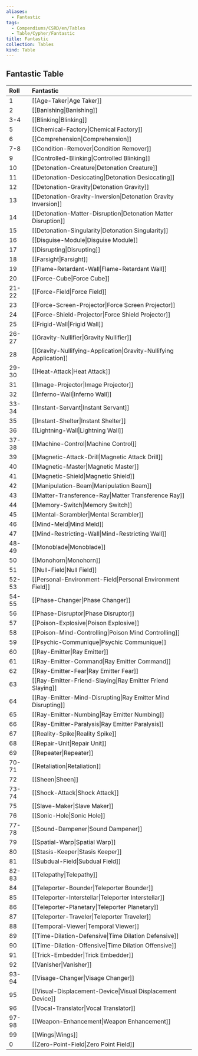 ```yaml
---
aliases:
  - Fantastic
tags:
  - Compendiums/CSRD/en/Tables
  - Table/Cypher/Fantastic
title: Fantastic
collection: Tables
kind: Table
---
```

## Fantastic Table
|  Roll &nbsp; &nbsp; | Fantastic  |
| ------------- | :----------- |
| 1 | [[Age-Taker\|Age Taker]] |
| 2 | [[Banishing\|Banishing]] |
| 3-4 | [[Blinking\|Blinking]] |
| 5 | [[Chemical-Factory\|Chemical Factory]] |
| 6 | [[Comprehension\|Comprehension]] |
| 7-8 | [[Condition-Remover\|Condition Remover]] |
| 9 | [[Controlled-Blinking\|Controlled Blinking]] |
| 10 | [[Detonation-Creature\|Detonation Creature]] |
| 11 | [[Detonation-Desiccating\|Detonation Desiccating]] |
| 12 | [[Detonation-Gravity\|Detonation Gravity]] |
| 13 | [[Detonation-Gravity-Inversion\|Detonation Gravity Inversion]] |
| 14 | [[Detonation-Matter-Disruption\|Detonation Matter Disruption]] |
| 15 | [[Detonation-Singularity\|Detonation Singularity]] |
| 16 | [[Disguise-Module\|Disguise Module]] |
| 17 | [[Disrupting\|Disrupting]] |
| 18 | [[Farsight\|Farsight]] |
| 19 | [[Flame-Retardant-Wall\|Flame-Retardant Wall]] |
| 20 | [[Force-Cube\|Force Cube]] |
| 21-22 | [[Force-Field\|Force Field]] |
| 23 | [[Force-Screen-Projector\|Force Screen Projector]] |
| 24 | [[Force-Shield-Projector\|Force Shield Projector]] |
| 25 | [[Frigid-Wall\|Frigid Wall]] |
| 26-27 | [[Gravity-Nullifier\|Gravity Nullifier]] |
| 28 | [[Gravity-Nullifying-Application\|Gravity-Nullifying Application]] |
| 29-30 | [[Heat-Attack\|Heat Attack]] |
| 31 | [[Image-Projector\|Image Projector]] |
| 32 | [[Inferno-Wall\|Inferno Wall]] |
| 33-34 | [[Instant-Servant\|Instant Servant]] |
| 35 | [[Instant-Shelter\|Instant Shelter]] |
| 36 | [[Lightning-Wall\|Lightning Wall]] |
| 37-38 | [[Machine-Control\|Machine Control]] |
| 39 | [[Magnetic-Attack-Drill\|Magnetic Attack Drill]] |
| 40 | [[Magnetic-Master\|Magnetic Master]] |
| 41 | [[Magnetic-Shield\|Magnetic Shield]] |
| 42 | [[Manipulation-Beam\|Manipulation Beam]] |
| 43 | [[Matter-Transference-Ray\|Matter Transference Ray]] |
| 44 | [[Memory-Switch\|Memory Switch]] |
| 45 | [[Mental-Scrambler\|Mental Scrambler]] |
| 46 | [[Mind-Meld\|Mind Meld]] |
| 47 | [[Mind-Restricting-Wall\|Mind-Restricting Wall]] |
| 48-49 | [[Monoblade\|Monoblade]] |
| 50 | [[Monohorn\|Monohorn]] |
| 51 | [[Null-Field\|Null Field]] |
| 52-53 | [[Personal-Environment-Field\|Personal Environment Field]] |
| 54-55 | [[Phase-Changer\|Phase Changer]] |
| 56 | [[Phase-Disruptor\|Phase Disruptor]] |
| 57 | [[Poison-Explosive\|Poison Explosive]] |
| 58 | [[Poison-Mind-Controlling\|Poison Mind Controlling]] |
| 59 | [[Psychic-Communique\|Psychic Communique]] |
| 60 | [[Ray-Emitter\|Ray Emitter]] |
| 61 | [[Ray-Emitter-Command\|Ray Emitter Command]] |
| 62 | [[Ray-Emitter-Fear\|Ray Emitter Fear]] |
| 63 | [[Ray-Emitter-Friend-Slaying\|Ray Emitter Friend Slaying]] |
| 64 | [[Ray-Emitter-Mind-Disrupting\|Ray Emitter Mind Disrupting]] |
| 65 | [[Ray-Emitter-Numbing\|Ray Emitter Numbing]] |
| 66 | [[Ray-Emitter-Paralysis\|Ray Emitter Paralysis]] |
| 67 | [[Reality-Spike\|Reality Spike]] |
| 68 | [[Repair-Unit\|Repair Unit]] |
| 69 | [[Repeater\|Repeater]] |
| 70-71 | [[Retaliation\|Retaliation]] |
| 72 | [[Sheen\|Sheen]] |
| 73-74 | [[Shock-Attack\|Shock Attack]] |
| 75 | [[Slave-Maker\|Slave Maker]] |
| 76 | [[Sonic-Hole\|Sonic Hole]] |
| 77-78 | [[Sound-Dampener\|Sound Dampener]] |
| 79 | [[Spatial-Warp\|Spatial Warp]] |
| 80 | [[Stasis-Keeper\|Stasis Keeper]] |
| 81 | [[Subdual-Field\|Subdual Field]] |
| 82-83 | [[Telepathy\|Telepathy]] |
| 84 | [[Teleporter-Bounder\|Teleporter Bounder]] |
| 85 | [[Teleporter-Interstellar\|Teleporter Interstellar]] |
| 86 | [[Teleporter-Planetary\|Teleporter Planetary]] |
| 87 | [[Teleporter-Traveler\|Teleporter Traveler]] |
| 88 | [[Temporal-Viewer\|Temporal Viewer]] |
| 89 | [[Time-Dilation-Defensive\|Time Dilation Defensive]] |
| 90 | [[Time-Dilation-Offensive\|Time Dilation Offensive]] |
| 91 | [[Trick-Embedder\|Trick Embedder]] |
| 92 | [[Vanisher\|Vanisher]] |
| 93-94 | [[Visage-Changer\|Visage Changer]] |
| 95 | [[Visual-Displacement-Device\|Visual Displacement Device]] |
| 96 | [[Vocal-Translator\|Vocal Translator]] |
| 97-98 | [[Weapon-Enhancement\|Weapon Enhancement]] |
| 99 | [[Wings\|Wings]] |
| 0 | [[Zero-Point-Field\|Zero Point Field]] |